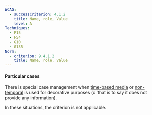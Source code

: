 ```yaml
---
WCAG:
  - successCriterion: 4.1.2
    title: Name, role, Value
    level: A
Techniques:
  - F15
  - F54
  - G10
  - G135
Norm:
  - criterion: 9.4.1.2
    title: Name, role, Value
---
```


#### Particular cases

There is special case management when [time-based media](#temporal-media-type-sound-video-and-synchronize) or [non-temporal](#non-temporal-media) is used for decorative purposes (c 'that is to say it does not provide any information).

In these situations, the criterion is not applicable.
